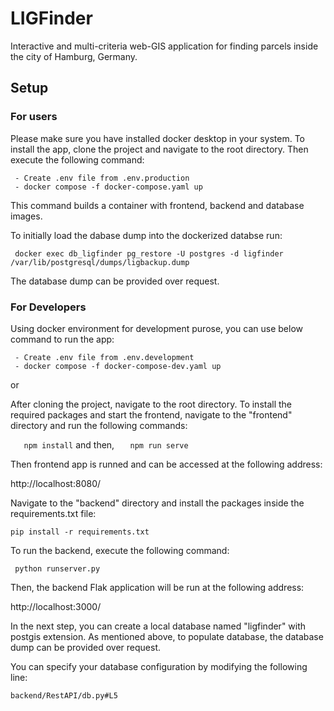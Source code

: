 ﻿# LIGFinder

Interactive and multi-criteria web-GIS application for finding parcels inside the city of Hamburg, Germany.

## Setup

### For users

Please make sure you have installed docker desktop in your system.
To install the app, clone the project and navigate to the root directory. Then execute the following command:

```
 - Create .env file from .env.production
 - docker compose -f docker-compose.yaml up
```

This command builds a container with frontend, backend and database images.

To initially load the dabase dump into the dockerized databse run:

```
 docker exec db_ligfinder pg_restore -U postgres -d ligfinder /var/lib/postgresql/dumps/ligbackup.dump
```

The database dump can be provided over request.

### For Developers

Using docker environment for development purose, you can use below command to run the app:

```
 - Create .env file from .env.development
 - docker compose -f docker-compose-dev.yaml up
```

or

After cloning the project, navigate to the root directory.
To install the required packages and start the frontend, navigate to the "frontend" directory and run the following commands:

` 	npm install`
and then,
` 	npm run serve`

Then frontend app is runned and can be accessed at the following address:

http://localhost:8080/

Navigate to the "backend" directory and install the packages inside the requirements.txt file:

`pip install -r requirements.txt`

To run the backend, execute the following command:

` python runserver.py`

Then, the backend Flak application will be run at the following address:

http://localhost:3000/

In the next step, you can create a local database named "ligfinder" with postgis extension. As mentioned above, to populate database, the database dump can be provided over request.

You can specify your database configuration by modifying the following line:

`backend/RestAPI/db.py#L5`

